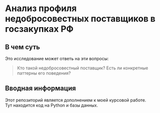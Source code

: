 # Анализ профиля недобросовестных поставщиков в госзакупках РФ  

## В чем суть
Это исследование может ответь на эти вопросы:
> Кто такой недобросовестный поставщик?
> Есть ли конкретные паттерны его поведения?  

## Вводная информация
Этот репозиторий является дополнением к моей курсовой работе.  
Тут находится код на Python и базы данных.  




